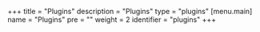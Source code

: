 +++
title = "Plugins"
description = "Plugins"
type = "plugins"
[menu.main]
  name = "Plugins"
  pre = "<i class='fas fa-plug'></i>"
  weight = 2
  identifier = "plugins"
+++
